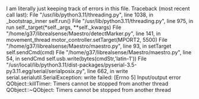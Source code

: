 I am literally just keeping track of errors in this file.
Traceback (most recent call last):
  File "/usr/lib/python3.11/threading.py", line 1038, in _bootstrap_inner
    self.run()
  File "/usr/lib/python3.11/threading.py", line 975, in run
    self._target(*self._args, **self._kwargs)
  File "/home/g37/librealsense/Maestro/detectMarker.py", line 141, in movement_thread
    motor_controller.setTarget(MPORT2, 5500)
  File "/home/g37/librealsense/Maestro/maestro.py", line 93, in setTarget
    self.sendCmd(cmd)
  File "/home/g37/librealsense/Maestro/maestro.py", line 54, in sendCmd
    self.usb.write(bytes(cmdStr,'latin-1'))
  File "/usr/local/lib/python3.11/dist-packages/pyserial-3.5-py3.11.egg/serial/serialposix.py", line 662, in write
serial.serialutil.SerialException: write failed: [Errno 5] Input/output error
QObject::killTimer: Timers cannot be stopped from another thread
QObject::~QObject: Timers cannot be stopped from another thread
